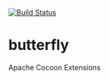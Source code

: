 [![Build Status](https://travis-ci.org/alveolo/butterfly.svg?branch=master)](https://travis-ci.org/alveolo/butterfly)

butterfly
=========

Apache Cocoon Extensions
